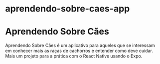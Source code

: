 # aprendendo-sobre-caes-app

<h1>Aprendendo Sobre Cães</h1>

<p>Aprendendo Sobre Cães é um aplicativo para aqueles que se interessam em conhecer mais as raças de cachorros e entender como deve cuidar. Mais um projeto para a prática com o React Native usando o Expo.</p>
